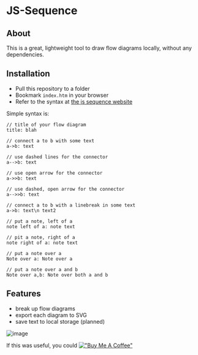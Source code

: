 # JS-Sequence

## About
This is a great, lightweight tool to draw flow diagrams locally, without any dependencies.

## Installation

* Pull this repository to a folder
* Bookmark `index.htm` in your browser
* Refer to the syntax at [the js sequence website](https://bramp.github.io/js-sequence-diagrams/)

Simple syntax is:
```
// title of your flow diagram
title: blah

// connect a to b with some text
a->b: text

// use dashed lines for the connector
a-->b: text

// use open arrow for the connector
a->>b: text

// use dashed, open arrow for the connector
a-->>b: text

// connect a to b with a linebreak in some text
a->b: text\n text2

// put a note, left of a
note left of a: note text

// pit a note, right of a
note right of a: note text

// put a note over a
Note over a: Note over a

// put a note over a and b
Note over a,b: Note over both a and b
```

## Features
* break up flow diagrams
* export each diagram to SVG
* save text to local storage (planned)

![image](https://user-images.githubusercontent.com/564911/171313023-28630025-f342-4006-9de5-30984d164b3b.png)


If this was useful, you could [!["Buy Me A Coffee"](https://www.buymeacoffee.com/assets/img/custom_images/orange_img.png)](https://www.buymeacoffee.com/shailens)
